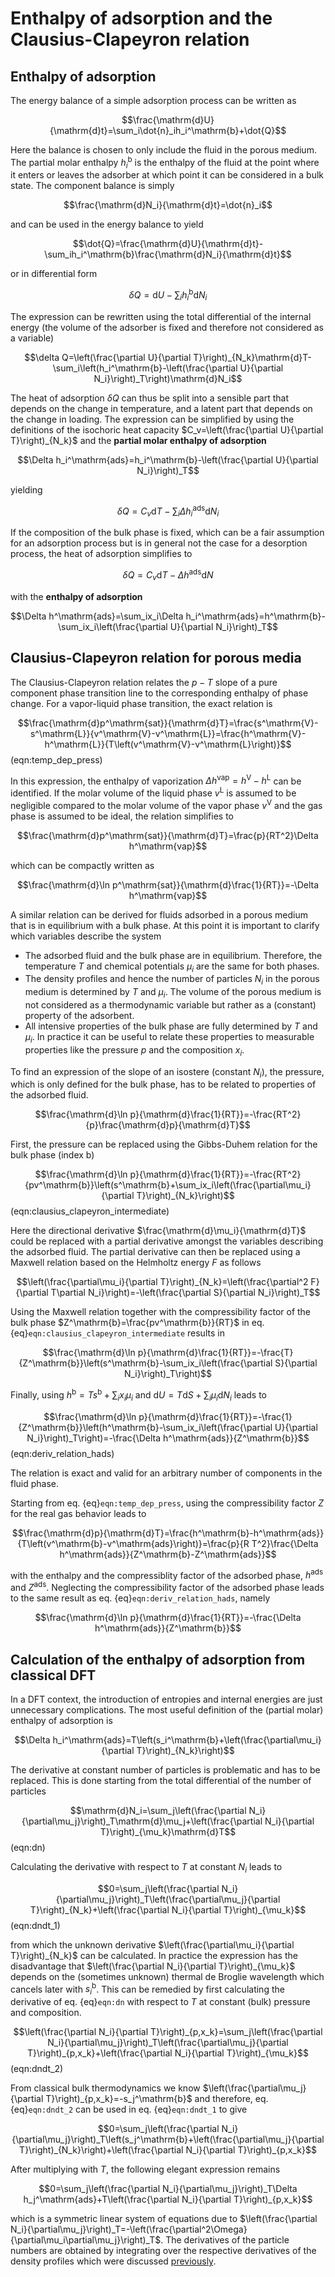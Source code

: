 # Enthalpy of adsorption and the Clausius-Clapeyron relation

## Enthalpy of adsorption
The energy balance of a simple adsorption process can be written as

$$\frac{\mathrm{d}U}{\mathrm{d}t}=\sum_i\dot{n}_ih_i^\mathrm{b}+\dot{Q}$$

Here the balance is chosen to only include the fluid in the porous medium. The partial molar enthalpy $h_i^\mathrm{b}$ is the enthalpy of the fluid at the point where it enters or leaves the adsorber at which point it can be considered in a bulk state. The component balance is simply

$$\frac{\mathrm{d}N_i}{\mathrm{d}t}=\dot{n}_i$$

and can be used in the energy balance to yield

$$\dot{Q}=\frac{\mathrm{d}U}{\mathrm{d}t}-\sum_ih_i^\mathrm{b}\frac{\mathrm{d}N_i}{\mathrm{d}t}$$

or in differential form

$$\delta Q=\mathrm{d}U-\sum_ih_i^\mathrm{b}\mathrm{d}N_i$$

The expression can be rewritten using the total differential of the internal energy (the volume of the adsorber is fixed and therefore not considered as a variable)

$$\delta Q=\left(\frac{\partial U}{\partial T}\right)_{N_k}\mathrm{d}T-\sum_i\left(h_i^\mathrm{b}-\left(\frac{\partial U}{\partial N_i}\right)_T\right)\mathrm{d}N_i$$

The heat of adsorption $\delta Q$ can thus be split into a sensible part that depends on the change in temperature, and a latent part that depends on the change in loading. The expression can be simplified by using the definitions of the isochoric heat capacity $C_v=\left(\frac{\partial U}{\partial T}\right)_{N_k}$ and the **partial molar enthalpy of adsorption**

$$\Delta h_i^\mathrm{ads}=h_i^\mathrm{b}-\left(\frac{\partial U}{\partial N_i}\right)_T$$

yielding

$$\delta Q=C_v\mathrm{d}T-\sum_i\Delta h_i^\mathrm{ads}\mathrm{d}N_i$$

If the composition of the bulk phase is fixed, which can be a fair assumption for an adsorption process but is in general not the case for a desorption process, the heat of adsorption simplifies to

$$\delta Q=C_v\mathrm{d}T-\Delta h^\mathrm{ads}\mathrm{d}N$$

with the **enthalpy of adsorption**

$$\Delta h^\mathrm{ads}=\sum_ix_i\Delta h_i^\mathrm{ads}=h^\mathrm{b}-\sum_ix_i\left(\frac{\partial U}{\partial N_i}\right)_T$$

## Clausius-Clapeyron relation for porous media
The Clausius-Clapeyron relation relates the $p-T$ slope of a pure component phase transition line to the corresponding enthalpy of phase change. For a vapor-liquid phase transition, the exact relation is

$$\frac{\mathrm{d}p^\mathrm{sat}}{\mathrm{d}T}=\frac{s^\mathrm{V}-s^\mathrm{L}}{v^\mathrm{V}-v^\mathrm{L}}=\frac{h^\mathrm{V}-h^\mathrm{L}}{T\left(v^\mathrm{V}-v^\mathrm{L}\right)}$$ (eqn:temp_dep_press)

In this expression, the enthalpy of vaporization $\Delta h^\mathrm{vap}=h^\mathrm{V}-h^\mathrm{L}$ can be identified. If the molar volume of the liquid phase $v^\mathrm{L}$ is assumed to be negligible compared to the molar volume of the vapor phase $v^\mathrm{V}$ and the gas phase is assumed to be ideal, the relation simplifies to

$$\frac{\mathrm{d}p^\mathrm{sat}}{\mathrm{d}T}=\frac{p}{RT^2}\Delta h^\mathrm{vap}$$

which can be compactly written as

$$\frac{\mathrm{d}\ln p^\mathrm{sat}}{\mathrm{d}\frac{1}{RT}}=-\Delta h^\mathrm{vap}$$ 

A similar relation can be derived for fluids adsorbed in a porous medium that is in equilibrium with a bulk phase. At this point it is important to clarify which variables describe the system
- The adsorbed fluid and the bulk phase are in equilibrium. Therefore, the temperature $T$ and chemical potentials $\mu_i$ are the same for both phases.
- The density profiles and hence the number of particles $N_i$ in the porous medium is determined by $T$ and $\mu_i$. The volume of the porous medium is not considered as a thermodynamic variable but rather as a (constant) property of the adsorbent.
- All intensive properties of the bulk phase are fully determined by $T$ and $\mu_i$. In practice it can be useful to relate these properties to measurable properties like the pressure $p$ and the composition $x_i$.

To find an expression of the slope of an isostere (constant $N_i$), the pressure, which is only defined for the bulk phase, has to be related to properties of the adsorbed fluid.

$$\frac{\mathrm{d}\ln p}{\mathrm{d}\frac{1}{RT}}=-\frac{RT^2}{p}\frac{\mathrm{d}p}{\mathrm{d}T}$$

First, the pressure can be replaced using the Gibbs-Duhem relation for the bulk phase (index $\mathrm{b}$)

$$\frac{\mathrm{d}\ln p}{\mathrm{d}\frac{1}{RT}}=-\frac{RT^2}{pv^\mathrm{b}}\left(s^\mathrm{b}+\sum_ix_i\left(\frac{\partial\mu_i}{\partial T}\right)_{N_k}\right)$$ (eqn:clausius_clapeyron_intermediate)

Here the directional derivative $\frac{\mathrm{d}\mu_i}{\mathrm{d}T}$ could be replaced with a partial derivative amongst the variables describing the adsorbed fluid. The partial derivative can then be replaced using a Maxwell relation based on the Helmholtz energy $F$ as follows

$$\left(\frac{\partial\mu_i}{\partial T}\right)_{N_k}=\left(\frac{\partial^2 F}{\partial T\partial N_i}\right)=-\left(\frac{\partial S}{\partial N_i}\right)_T$$

Using the Maxwell relation together with the compressibility factor of the bulk phase $Z^\mathrm{b}=\frac{pv^\mathrm{b}}{RT}$ in eq. {eq}`eqn:clausius_clapeyron_intermediate` results in

$$\frac{\mathrm{d}\ln p}{\mathrm{d}\frac{1}{RT}}=-\frac{T}{Z^\mathrm{b}}\left(s^\mathrm{b}-\sum_ix_i\left(\frac{\partial S}{\partial N_i}\right)_T\right)$$

Finally, using $h^\mathrm{b}=Ts^\mathrm{b}+\sum_ix_i\mu_i$ and $\mathrm{d}U=T\mathrm{d}S+\sum_i\mu_i\mathrm{d}N_i$ leads to

$$\frac{\mathrm{d}\ln p}{\mathrm{d}\frac{1}{RT}}=-\frac{1}{Z^\mathrm{b}}\left(h^\mathrm{b}-\sum_ix_i\left(\frac{\partial U}{\partial N_i}\right)_T\right)=-\frac{\Delta h^\mathrm{ads}}{Z^\mathrm{b}}$$ (eqn:deriv_relation_hads)

The relation is exact and valid for an arbitrary number of components in the fluid phase.

Starting from eq. {eq}`eqn:temp_dep_press`, using the compressibility factor $Z$ for the real gas behavior leads to 

$$\frac{\mathrm{d}p}{\mathrm{d}T}=\frac{h^\mathrm{b}-h^\mathrm{ads}}{T\left(v^\mathrm{b}-v^\mathrm{ads}\right)}=\frac{p}{R T^2}\frac{\Delta h^\mathrm{ads}}{Z^\mathrm{b}-Z^\mathrm{ads}}$$

with the enthalpy and the compressiblity factor of the adsorbed phase, $h^\mathrm{ads}$ and $Z^\mathrm{ads}$. Neglecting the compressibility factor of the adsorbed phase leads to the same result as eq. {eq}`eqn:deriv_relation_hads`, namely 

$$\frac{\mathrm{d}\ln p}{\mathrm{d}\frac{1}{RT}}=-\frac{\Delta h^\mathrm{ads}}{Z^\mathrm{b}}$$



## Calculation of the enthalpy of adsorption from classical DFT
In a DFT context, the introduction of entropies and internal energies are just unnecessary complications. The most useful definition of the (partial molar) enthalpy of adsorption is

$$\Delta h_i^\mathrm{ads}=T\left(s_i^\mathrm{b}+\left(\frac{\partial\mu_i}{\partial T}\right)_{N_k}\right)$$

The derivative at constant number of particles is problematic and has to be replaced. This is done starting from the total differential of the number of particles

$$\mathrm{d}N_i=\sum_j\left(\frac{\partial N_i}{\partial\mu_j}\right)_T\mathrm{d}\mu_j+\left(\frac{\partial N_i}{\partial T}\right)_{\mu_k}\mathrm{d}T$$ (eqn:dn)

Calculating the derivative with respect to $T$ at constant $N_i$ leads to

$$0=\sum_j\left(\frac{\partial N_i}{\partial\mu_j}\right)_T\left(\frac{\partial\mu_j}{\partial T}\right)_{N_k}+\left(\frac{\partial N_i}{\partial T}\right)_{\mu_k}$$ (eqn:dndt_1)

from which the unknown derivative $\left(\frac{\partial\mu_i}{\partial T}\right)_{N_k}$ can be calculated. In practice the expression has the disadvantage that $\left(\frac{\partial N_i}{\partial T}\right)_{\mu_k}$ depends on the (sometimes unknown) thermal de Broglie wavelength which cancels later with $s_i^\mathrm{b}$. This can be remedied by first calculating the derivative of eq. {eq}`eqn:dn` with respect to $T$ at constant (bulk) pressure and composition.

$$\left(\frac{\partial N_i}{\partial T}\right)_{p,x_k}=\sum_j\left(\frac{\partial N_i}{\partial\mu_j}\right)_T\left(\frac{\partial\mu_j}{\partial T}\right)_{p,x_k}+\left(\frac{\partial N_i}{\partial T}\right)_{\mu_k}$$ (eqn:dndt_2)

From classical bulk thermodynamics we know $\left(\frac{\partial\mu_j}{\partial T}\right)_{p,x_k}=-s_j^\mathrm{b}$ and therefore, eq. {eq}`eqn:dndt_2` can be used in eq. {eq}`eqn:dndt_1` to give

$$0=\sum_j\left(\frac{\partial N_i}{\partial\mu_j}\right)_T\left(s_j^\mathrm{b}+\left(\frac{\partial\mu_j}{\partial T}\right)_{N_k}\right)+\left(\frac{\partial N_i}{\partial T}\right)_{p,x_k}$$

After multiplying with $T$, the following elegant expression remains

$$0=\sum_j\left(\frac{\partial N_i}{\partial\mu_j}\right)_T\Delta h_j^\mathrm{ads}+T\left(\frac{\partial N_i}{\partial T}\right)_{p,x_k}$$

which is a symmetric linear system of equations due to $\left(\frac{\partial N_i}{\partial\mu_j}\right)_T=-\left(\frac{\partial^2\Omega}{\partial\mu_i\partial\mu_j}\right)_T$. The derivatives of the particle numbers are obtained by integrating over the respective derivatives of the density profiles which were discussed [previously](derivatives.md).